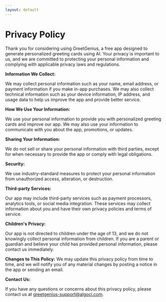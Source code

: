 ```yaml
---
layout: default
---
```

# Privacy Policy

Thank you for considering using GreetGenius, a free app designed to generate personalized greeting cards using AI. Your privacy is important to us, and we are committed to protecting your personal information and complying with applicable privacy laws and regulations.

**Information We Collect:**

We may collect personal information such as your name, email address, or payment information if you make in-app purchases. We may also collect technical information such as your device information, IP address, and usage data to help us improve the app and provide better service.

**How We Use Your Information:**

We use your personal information to provide you with personalized greeting cards and improve our app. We may also use your information to communicate with you about the app, promotions, or updates.

**Sharing Your Information:**

We do not sell or share your personal information with third parties, except for when necessary to provide the app or comply with legal obligations.

**Security:**

We use industry-standard measures to protect your personal information from unauthorized access, alteration, or destruction.

**Third-party Services:**

Our app may include third-party services such as payment processors, analytics tools, or social media integration. These services may collect information about you and have their own privacy policies and terms of service.


**Children's Privacy:**

Our app is not directed to children under the age of 13, and we do not knowingly collect personal information from children. If you are a parent or guardian and believe your child has provided personal information, please contact us immediately.

**Changes to This Policy:**
We may update this privacy policy from time to time, and we will notify you of any material changes by posting a notice in the app or sending an email.

**Contact Us:**

If you have any questions or concerns about this privacy policy, please contact us at [greetgenius-support@algoci.com](mailto:greetgenius-support@algoci.com).